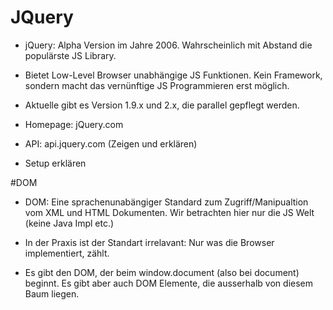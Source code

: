 # JQuery



* jQuery: Alpha Version im Jahre 2006. Wahrscheinlich mit Abstand die populärste JS Library.

* Bietet Low-Level Browser unabhängige JS Funktionen. Kein Framework, sondern macht das vernünftige JS Programmieren erst möglich.

* Aktuelle gibt es Version 1.9.x und 2.x, die parallel gepflegt werden. 

* Homepage: jQuery.com

* API: api.jquery.com (Zeigen und erklären)

* Setup erklären

#DOM


* DOM: Eine sprachenunabängiger Standard zum Zugriff/Manipualtion vom XML und HTML Dokumenten. Wir betrachten hier nur die JS Welt (keine Java Impl etc.)

* In der Praxis ist der Standart irrelavant: Nur was die Browser implementiert, zählt.

* Es gibt den DOM, der beim window.document (also bei document) beginnt. Es gibt aber auch DOM Elemente, die ausserhalb von diesem Baum liegen.

